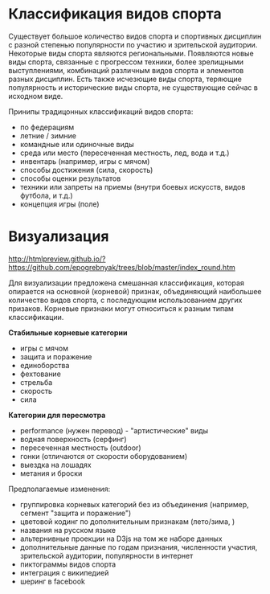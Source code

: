 Классификация видов спорта
==========================

Существует большое количество видов спорта и спортивных дисциплин с разной степенью популярности по участию и зрительской аудитории.
Некоторые виды спорта являются региональными. Появляются новые виды спорта, связанные с прогрессом техники, более зрелищными 
выступлениями, комбинаций различным видов спорта и элементов разных дисциплин. Есть также исчезющие виды спорта, теряющие популярность 
и исторические виды спорта, не существующие сейчас в исходном виде.

Принипы традицонных классификаций видов спорта: 
- по федерациям
- летние / зимние
- командные или одиночные виды
- среда или место (пересеченная местность, лед, вода и т.д.)
- инвентарь (например, игры с мячом)
- способы достижения (сила, скорость) 
- способы оценки результатов
- техники или запреты на приемы (внутри боевых искусств, видов футбола, и т.д.)
- концепция игры (поле)

Визуализация 
============

<http://htmlpreview.github.io/?https://github.com/epogrebnyak/trees/blob/master/index_round.htm>

Для визуализации предложена смешанная классификация, которая опирается на основной (корневой) признак, объединяющий наибольшее 
количество видов спорта, с последующим использованием других призаков. Корневые признаки могут 
относиться к разным типам классификации.

**Стабильные корневые категории**
- игры с мячом
- защита и поражение
 - единоборства
 - фехтование
 - стрельба
- скорость 
- сила

**Категории для пересмотра** 
- performance (нужен перевод) - "артистические" виды
- водная поверхность (серфинг)
- пересеченная местность (outdoor)
- гонки (отличаются от скорости оборудованием)
- выездка на лошадях
- метания и броски 

Предполагаемые изменения:
- группировка корневых категорий без из объединения (например, сегмент "защита и поражение")
- цветовой кодинг по дополнительным признакам (лето/зима, )
- названия на русском языке 
- альтернивные проекции на D3js на том же наборе данных 
- дополнительные данные по годам признания, численности участия, зрительской аудитории, популярности в интернет
- пиктограммы видов спорта
- интеграция с википедией
- шеринг в facebook

